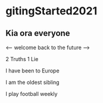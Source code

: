 # gitingStarted2021

## Kia ora everyone
<-- welcome back to the future -->

2 Truths 1 Lie  

I have been to Europe

I am the oldest sibling

I play football weekly
